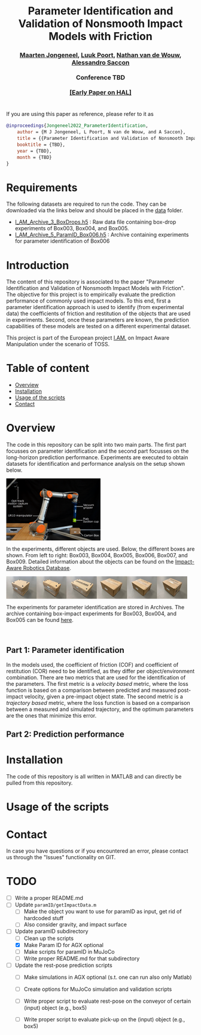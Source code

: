 <div align="center">
<h1 align="center">
Parameter Identification and Validation of Nonsmooth Impact Models
with Friction
</h1>
</div>
<div align="center">
<h3>
<a href="https://research.tue.nl/en/persons/maarten-jongeneel">Maarten Jongeneel</a>,
<a href="https://research.tue.nl/en/persons/luuk-poort">Luuk Poort</a>,
<a href="https://www.tue.nl/en/research/researchers/nathan-van-de-wouw/">Nathan van de Wouw</a>,
<a href="https://www.tue.nl/en/research/researchers/alessandro-saccon/">Alessandro Saccon</a>
<br>
<br>
Conference TBD
<br>
<br>
<a href="/">[Early Paper on HAL]</a>
</h3>
</div>

# 

If you are using this paper as reference, please refer to it as
```bibtex
@inproceedings{Jongeneel2022_ParameterIdentification,
    author = {M J Jongeneel, L Poort, N van de Wouw, and A Saccon},
    title = {{Parameter Identification and Validation of Nonsmooth Impact Models with Friction}},
    booktitle = {TBD},
    year = {TBD},
    month = {TBD}
}
```
Requirements
===========
The following datasets are required to run the code. They can be downloaded via the links below and should be placed in the [data](/data/) folder. 
 - [I_AM_Archive_3_BoxDrops.h5](https://doi.org/10.4121/17122553/) : Raw data file containing box-drop experiments of Box003, Box004, and Box005.
 - [I_AM_Archive_5_ParamID_Box006.h5](https://doi.org/10.4121/21024007) : Archive containing experiments for parameter identification of Box006 

Introduction
============

The content of this repository is associated to the paper "Parameter Identification and Validation of Nonsmooth Impact Models with Friction". The objective for this project is to empirically evaluate the prediction performance of commonly used impact models. To this end, first a parameter identification approach is used to identify (from experimental data) the coefficients of friction and restitution of the objects that are used in experiments. Second, once these parameters are known, the prediction capabilities of these models are tested on a different experimental dataset. 

This project is part of the European project [I.AM.](www.i-am-project.eu) on Impact Aware Manipulation under the scenario of TOSS. 


Table of content
================
- [Overview](#overview)
- [Installation](#installation)
- [Usage of the scripts](#usage-of-the-scripts)
- [Contact](#contact)

# Overview
The code in this repository can be split into two main parts. The first part focusses on parameter identification and the second part focusses on the long-horizon prediction performance. Experiments are executed to obtain datasets for identification and performance analysis on the setup shown below.

<div align="center">
<div style = "display: flex; align="center">
<img src="figures/ExperimentalSetup.PNG" width="50%"/> 
</div>
</div> 

In the experiments, different objects are used. Below, the different boxes are shown. From left to right: Box003, Box004, Box005, Box006, Box007, and Box009. Detailed information about the objects can be found on the [Impact-Aware Robotics Database](https://impact-aware-robotics-database.tue.nl/objects).

<div style = "display: flex; align="center">
<img src="figures/Box003.jpg" alt="drawing" width=16%/> 
<img src="figures/Box004.jpg" alt="drawing" width=16%/>
<img src="figures/Box005.jpg" alt="drawing" width=16%/>
<img src="figures/Box006.jpg" alt="drawing" width=16%/>
<img src="figures/Box007.jpg" alt="drawing" width=16%/>
<img src="figures/Box009.jpg" alt="drawing" width=16%/>
</div>

The experiments for parameter identification are stored in Archives. The archive containing box-impact experiments for Box003, Box004, and Box005 can be found [here](https://doi.org/10.4121/17122553). 

<p>&nbsp;</p>

## Part 1: Parameter identification
In the models used, the coefficient of friction (COF) and coefficient of restitution (COR) need to be identified, as they differ per object/environment combination. There are two metrics that are used for the identification of the parameters. The first metric is a *velocity based* metric, where the loss function is based on a comparison between predicted and measured post-impact velocity, given a pre-impact object state. The second metric is a *trajectory based* metric, where the loss function is based on a comparison between a measured and simulated trajectory, and the optimum parameters are the ones that minimize this error.  

## Part 2: Prediction performance

# Installation
The code of this repository is all written in MATLAB and can directly be pulled from this repository. 

# Usage of the scripts


# Contact
In case you have questions or if you encountered an error, please contact us through the "Issues" functionality on GIT. 

# TODO
- [ ] Write a proper README.md
- [ ] Update `paramID/getImpactData.m`
    - [ ] Make the object you want to use for paramID as input, get rid of hardcoded stuff
    - [ ] Also consider gravity, and impact surface
- [ ] Update paramID subdirectory
    - [ ] Clean up the scripts
    - [X] Make Param ID for AGX optional 
    - [ ] Make scripts for paramID in MuJoCo
    - [ ] Write proper README.md for that subdirectory
- [ ] Update the rest-pose prediction scripts
    - [ ] Make simulations in AGX optional (s.t. one can run also only Matlab)
    - [ ] Create options for MuJoCo simulation and validation scripts
    - [ ] Write proper script to evaluate rest-pose on the conveyor of certain (input) object (e.g., box5)
    - [ ] Write proper script to evaluate pick-up on the (input) object (e.g., box5)


